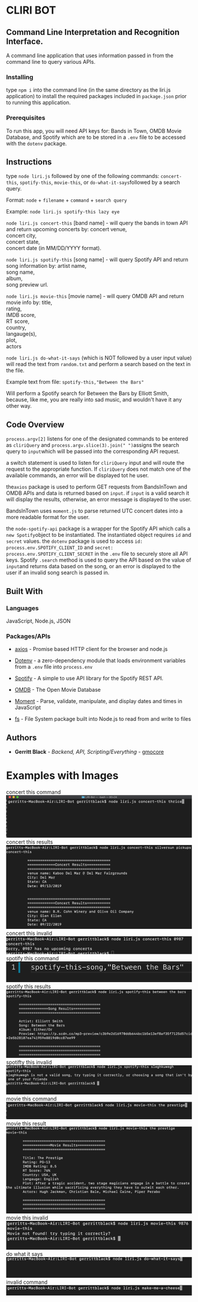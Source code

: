 # CLIRI BOT

## Command Line Interpretation and Recognition Interface.

A command line application that uses information passed in from the command line to query various APIs.

### Installing

type `npm i` into the command line (in the same directory as the liri.js application) to install the required packages included in `package.json` prior to running this application.

### Prerequisites

To run this app, you will need API keys for: Bands in Town, OMDB Movie Database, and Spotify which are to be stored in a `.env` file to be accessed with the `dotenv` package.

## Instructions

type `node liri.js` followed by one of the following commands: `concert-this`, `spotify-this`, `movie-this`, or `do-what-it-says`followed by a search query.

Format:
`node` + `filename` + `command` + `search query`

Example:
`node liri.js spotify-this lazy eye`

`node liri.js concert-this` [band name] - will query the bands in town API and return upcoming concerts by:
concert venue, <br>
concert city, <br>
concert state, <br>
concert date (in MM/DD/YYYY format).

`node liri.js spotify-this` [song name] - will query Spotify API and return song information by:
artist name, <br>
song name, <br>
album, <br>
song preview url.

`node liri.js movie-this` [movie name] - will query OMDB API and return movie info by:
title, <br>
rating, <br>
IMDB score, <br>
RT score, <br>
country, <br>
langauge(s), <br>
plot, <br>
actors

`node liri.js do-what-it-says` (which is NOT followed by a user input value) will read the text from `random.txt` and perform a search based on the text in the file.

Example text from file:
`spotify-this,"Between the Bars"`

Will perform a Spotify search for Between the Bars by Elliott Smith, because, like me, you are really into sad music, and wouldn't have it any other way.

## Code Overview

`process.argv[2]` listens for one of the designated commands to be entered as `cliriQuery` and `process.argv.slice(3).join(" ")`assigns the search query to `input`which will be passed into the corresponding API request.

a switch statement is used to listen for `cliriQuery` input and will route the request to the appropriate function. If `cliriQuery` does not match one of the available commands, an error will be displayed tot he user.

the`axios` package is used to perform GET requests from BandsInTown and OMDB APIs and data is returned based on `input`. if `input` is a valid search it will display the results, otherwise, an error message is displayed to the user.

BandsInTown uses `moment.js` to parse returned UTC concert dates into a more readable format for the user.

the `node-spotify-api` package is a wrapper for the Spotify API which calls a `new Spotify`object to be instantiated. The instantiated object requires `id` and `secret` values. the `dotenv` package is used to access `id: process.env.SPOTIFY_CLIENT_ID` and `secret: process.env.SPOTIFY_CLIENT_SECRET` in the `.env` file to securely store all API keys.
Spotify `.search` method is used to query the API based on the value of `input`and returns data based on the song, or an error is displayed to the user if an invalid song search is passed in.

## Built With

### Languages

JavaScript, Node.js, JSON

### Packages/APIs

- [axios](https://www.npmjs.com/package/axios) - Promise based HTTP client for the browser and node.js

- [Dotenv](https://www.npmjs.com/package/dotenv) - a zero-dependency module that loads environment variables from a `.env` file into `process.env`

- [Spotify](https://www.npmjs.com/package/node-spotify-api) - A simple to use API library for the Spotify REST API.
- [OMDB](http://www.omdbapi.com/) - The Open Movie Database
- [Moment](https://www.momentjs.com) - Parse, validate, manipulate, and display dates and times in JavaScript
- [fs](https://nodejs.org/api/fs.html) - File System package built into Node.js to read from and write to files

## Authors

- **Gerritt Black** - _Backend, API, Scripting/Everything_ - [gmocore](https://github.com/gmocore)

# Examples with Images

concert this command
![concert-this-image](CLIRI&#32;screenshots/concert-this&#32;band.png)
concert this results
![concer-this-result](CLIRI&#32;screenshots/concert&#32;this&#32;results.png)
concert this invalid
![concert-invalid](CLIRI&#32;screenshots/invalid&#32;band.png)
spotify this command
![spotify-command](CLIRI&#32;screenshots/spotify&#32;input.png)
spotify this results
![spotify-results](CLIRI&#32;screenshots/spotify&#32;results.png)
spotifty this invalid
![spotify-invalid](CLIRI&#32;screenshots/spotify&#32;invalid.png)
movie this command
![movie-command](CLIRI&#32;screenshots/movie&#32;input.png)
movie this result
![mobie-result](CLIRI&#32;screenshots/movie&#32;result.png)
movie this invalid
![invalid-movie](CLIRI&#32;screenshots/invalid&#32;movie.png)
do what it says
![dwis](CLIRI&#32;screenshots/swis&#32;input.png)
invalid command
![invalid-command](CLIRI&#32;screenshots/invalid&#32;command.png)